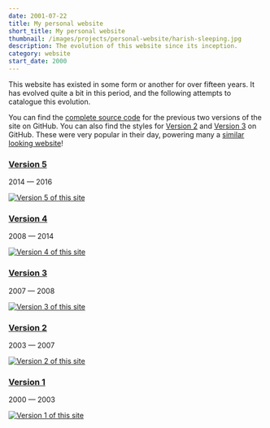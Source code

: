 ```yaml
---
date: 2001-07-22
title: My personal website
short_title: My personal website
thumbnail: /images/projects/personal-website/harish-sleeping.jpg
description: The evolution of this website since its inception.
category: website
start_date: 2000
---
```


This website has existed in some form or another for over fifteen
years. It has evolved quite a bit in this period, and the following
attempts to catalogue this evolution.

You can find the [complete source
code](https://github.com/hnarayanan/archive.harishnarayanan.org) for
the previous two versions of the site on GitHub. You can also find the
styles for [Version 2](https://github.com/hnarayanan/simplicity-2) and
[Version 3](https://github.com/hnarayanan/simplicity-3) on
GitHub. These were very popular in their day, powering many a [similar
looking website](http://jmirc.sourceforge.net)!

<div class="pure-g l-box-container">

  <div class="pure-u-1 pure-u-md-1-2">
    <div class="l-box">
      <h3 class="portfolio"><a href="http://v5.harishnarayanan.org/">Version 5</a></h3>
      <section class="post-meta summary">
	<time class="post-date">2014</time> — <time class="post-date">2016</time>
      </section>
      <p class="summary"><a href="http://v5.harishnarayanan.org"><img class="pure-img" src="/images/projects/personal-website/v5.harishnarayanan.org.png" alt="Version 5 of this site" title="Version 5 of this site"></a></p>
    </div>
  </div>

  <div class="pure-u-1 pure-u-md-1-2">
    <div class="l-box">
      <h3 class="portfolio"><a href="http://v4.harishnarayanan.org/">Version 4</a></h3>
      <section class="post-meta summary">
	<time class="post-date">2008</time> — <time class="post-date">2014</time>
      </section>
      <p class="summary"><a href="http://v4.harishnarayanan.org"><img class="pure-img" src="/images/projects/personal-website/v4.harishnarayanan.org.png" alt="Version 4 of this site" title="Version 4 of this site"></a></p>
    </div>
  </div>

  <div class="pure-u-1 pure-u-md-1-2">
    <div class="l-box">
      <h3 class="portfolio"><a href="http://v3.harishnarayanan.org/">Version 3</a></h3>
      <section class="post-meta summary">
	<time class="post-date">2007</time> — <time class="post-date">2008</time>
      </section>
      <p class="summary"><a href="http://v3.harishnarayanan.org"><img class="pure-img" src="/images/projects/personal-website/v3.harishnarayanan.org.png" alt="Version 3 of this site" title="Version 3 of this site"></a></p>
    </div>
  </div>

  <div class="pure-u-1 pure-u-md-1-2">
    <div class="l-box">
      <h3 class="portfolio"><a href="http://v2.harishnarayanan.org/">Version 2</a></h3>
      <section class="post-meta summary">
	<time class="post-date">2003</time> — <time class="post-date">2007</time>
      </section>
      <p class="summary"><a href="http://v2.harishnarayanan.org"><img class="pure-img" src="/images/projects/personal-website/v2.harishnarayanan.org.png" alt="Version 2 of this site" title="Version 2 of this site"></a></p>
    </div>
  </div>

  <div class="pure-u-1 pure-u-md-1-2">
    <div class="l-box">
      <h3 class="portfolio"><a href="http://v1.harishnarayanan.org/">Version 1</a></h3>
      <section class="post-meta summary">
	<time class="post-date">2000</time> — <time class="post-date">2003</time>
      </section>
      <p class="summary"><a href="http://v1.harishnarayanan.org"><img class="pure-img" src="/images/projects/personal-website/v1.harishnarayanan.org.png" alt="Version 1 of this site" title="Version 1 of this site"></a></p>
    </div>
  </div>

</div>
